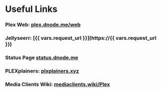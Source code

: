 # Useful Links

### Plex Web: [plex.dnode.me/web](https://plex.dnode.me)<br>
### Jellyseerr: [{{ vars.request_url }}](https://{{ vars.request_url }})<br>
### Status Page [status.dnode.me](https://status.dnode.me)<br>
### PLEXplainers: [plxplainers.xyz](https://www.plxplainers.xyz)<br>
### Media Clients Wiki: [mediaclients.wiki/Plex](https://mediaclients.wiki/Plex)<br>
